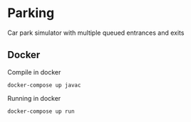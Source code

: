 # Parking
Car park simulator with multiple queued entrances and exits

## Docker
Compile in docker
```
docker-compose up javac
```
Running in docker
```
docker-compose up run
```
